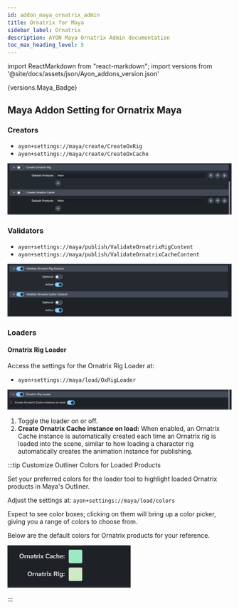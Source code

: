 ```yaml
---
id: addon_maya_ornatrix_admin
title: Ornatrix for Maya
sidebar_label: Ornatrix
description: AYON Maya Ornatrix Admin documentation
toc_max_heading_level: 5
---
```


import ReactMarkdown from "react-markdown";
import versions from '@site/docs/assets/json/Ayon_addons_version.json'

<ReactMarkdown>
{versions.Maya_Badge}
</ReactMarkdown>


## Maya Addon Setting for Ornatrix Maya

### Creators
- `ayon+settings://maya/create/CreateOxRig`
- `ayon+settings://maya/create/CreateOxCache`

![](assets/maya/admin/ornatrix_creators.png)

### Validators

- `ayon+settings://maya/publish/ValidateOrnatrixRigContent`
- `ayon+settings://maya/publish/ValidateOrnatrixCacheContent`

![](assets/maya/admin/ornatrix_validators.png)

### Loaders 


#### Ornatrix Rig Loader

Access the settings for the Ornatrix Rig Loader at:
- `ayon+settings://maya/load/OxRigLoader`

![](assets/maya/admin/ornatrix_loaders.png)

1. Toggle the loader on or off.
2. **Create Ornatrix Cache instance on load:**
    When enabled, an Ornatrix Cache instance is automatically created each time an Ornatrix rig is loaded into the scene, similar to how loading a character rig automatically creates the animation instance for publishing.


:::tip Customize Outliner Colors for Loaded Products

Set your preferred colors for the loader tool to highlight loaded Ornatrix products in Maya's Outliner.

Adjust the settings at: `ayon+settings://maya/load/colors`
  
Expect to see color boxes; clicking on them will bring up a color picker, giving you a range of colors to choose from.

Below are the default colors for Ornatrix products for your reference.

![](assets/maya/admin/ornatrix_products_colors.png)

:::